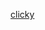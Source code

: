 [clicky](https://fiveham.github.io/NC-elections/all-districts?bounds=no35.170135ea-78.796270so34.967900we-79.095877)
